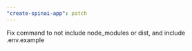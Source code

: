 ```yaml
---
"create-spinai-app": patch
---
```


Fix command to not include node_modules or dist, and include .env.example
